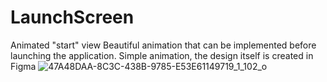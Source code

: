 # LaunchScreen
Animated "start" view
Beautiful animation that can be implemented before launching the application. Simple animation, the design itself is created in Figma
![47A48DAA-8C3C-438B-9785-E53E61149719_1_102_o](https://user-images.githubusercontent.com/122267988/229305911-b3b52d50-7d04-4dd2-96c9-fcc14042771c.jpeg)
